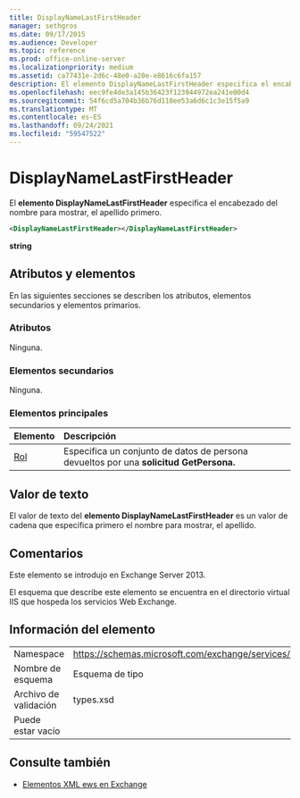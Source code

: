 ```yaml
---
title: DisplayNameLastFirstHeader
manager: sethgros
ms.date: 09/17/2015
ms.audience: Developer
ms.topic: reference
ms.prod: office-online-server
ms.localizationpriority: medium
ms.assetid: ca77431e-2d6c-48e0-a20e-e8616c6fa157
description: El elemento DisplayNameLastFirstHeader especifica el encabezado del nombre para mostrar, el apellido primero.
ms.openlocfilehash: eec9fe4de3a145b36423f123944972ea241e00d4
ms.sourcegitcommit: 54f6cd5a704b36b76d110ee53a6d6c1c3e15f5a9
ms.translationtype: MT
ms.contentlocale: es-ES
ms.lasthandoff: 09/24/2021
ms.locfileid: "59547522"
---
```

# <a name="displaynamelastfirstheader"></a>DisplayNameLastFirstHeader

El **elemento DisplayNameLastFirstHeader** especifica el encabezado del nombre para mostrar, el apellido primero. 
  
```xml
<DisplayNameLastFirstHeader></DisplayNameLastFirstHeader>
```

 **string**
## <a name="attributes-and-elements"></a>Atributos y elementos

En las siguientes secciones se describen los atributos, elementos secundarios y elementos primarios.
  
### <a name="attributes"></a>Atributos

Ninguna.
  
### <a name="child-elements"></a>Elementos secundarios

Ninguna.
  
### <a name="parent-elements"></a>Elementos principales

|**Elemento**|**Descripción**|
|:-----|:-----|
|[Rol](persona.md) <br/> |Especifica un conjunto de datos de persona devueltos por una **solicitud GetPersona.**  <br/> |
   
## <a name="text-value"></a>Valor de texto

El valor de texto del **elemento DisplayNameLastFirstHeader** es un valor de cadena que especifica primero el nombre para mostrar, el apellido. 
  
## <a name="remarks"></a>Comentarios

Este elemento se introdujo en Exchange Server 2013.
  
El esquema que describe este elemento se encuentra en el directorio virtual IIS que hospeda los servicios Web Exchange.
  
## <a name="element-information"></a>Información del elemento

|||
|:-----|:-----|
|Namespace  <br/> |https://schemas.microsoft.com/exchange/services/2006/types  <br/> |
|Nombre de esquema  <br/> |Esquema de tipo  <br/> |
|Archivo de validación  <br/> |types.xsd  <br/> |
|Puede estar vacío  <br/> ||
   
## <a name="see-also"></a>Consulte también

- [Elementos XML ews en Exchange](ews-xml-elements-in-exchange.md)

